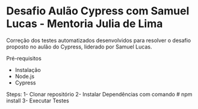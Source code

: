 # Desafio Aulão Cypress com Samuel Lucas - Mentoria Julia de Lima

Correção dos testes automatizados desenvolvidos para resolver o desafio proposto no aulão do Cypress, liderado por Samuel Lucas.

Pré-requisitos 
* Instalação
* Node.js 
* Cypress 

Steps:
1- Clonar repositório
2- Instalar Dependências com comando # npm install
3- Executar Testes